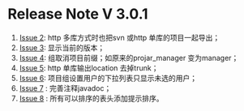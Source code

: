 # Release Note V 3.0.1 #

  1. [Issue 2](https://code.google.com/p/jsvnadmin/issues/detail?id=2): http 多库方式时也把svn 或http 单库的项目一起导出；
  1. [Issue 3](https://code.google.com/p/jsvnadmin/issues/detail?id=3): 显示当前的版本；
  1. [Issue 4](https://code.google.com/p/jsvnadmin/issues/detail?id=4): 组取消项目前缀；如原来的projar\_manager 变为manager；
  1. [Issue 5](https://code.google.com/p/jsvnadmin/issues/detail?id=5): http 单库输出location 去掉trunk；
  1. [Issue 6](https://code.google.com/p/jsvnadmin/issues/detail?id=6): 项目组设置用户的下拉列表只显示未选的用户；
  1. [Issue 7](https://code.google.com/p/jsvnadmin/issues/detail?id=7) : 完善注释javadoc；
  1. [Issue 8](https://code.google.com/p/jsvnadmin/issues/detail?id=8) : 所有可以排序的表头添加提示排序。